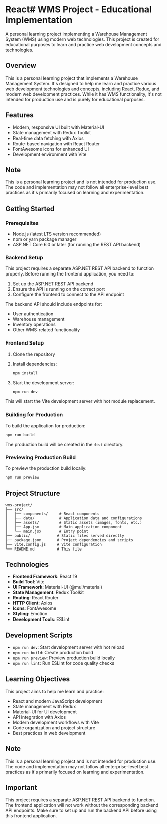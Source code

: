# React# WMS Project - Educational Implementation

A personal learning project implementing a Warehouse Management System (WMS) using modern web technologies. This project is created for educational purposes to learn and practice web development concepts and technologies.

## Overview

This is a personal learning project that implements a Warehouse Management System. It's designed to help me learn and practice various web development technologies and concepts, including React, Redux, and modern web development practices. While it has WMS functionality, it's not intended for production use and is purely for educational purposes.

## Features

- Modern, responsive UI built with Material-UI
- State management with Redux Toolkit
- Real-time data fetching with Axios
- Route-based navigation with React Router
- FontAwesome icons for enhanced UI
- Development environment with Vite

## Note

This is a personal learning project and is not intended for production use. The code and implementation may not follow all enterprise-level best practices as it's primarily focused on learning and experimentation.

## Getting Started

### Prerequisites

- Node.js (latest LTS version recommended)
- npm or yarn package manager
- ASP.NET Core 6.0 or later (for running the REST API backend)

### Backend Setup

This project requires a separate ASP.NET REST API backend to function properly. Before running the frontend application, you need to:

1. Set up the ASP.NET REST API backend
2. Ensure the API is running on the correct port
3. Configure the frontend to connect to the API endpoint

The backend API should include endpoints for:
- User authentication
- Warehouse management
- Inventory operations
- Other WMS-related functionality

### Frontend Setup

1. Clone the repository
2. Install dependencies:
   ```bash
   npm install
   ```

3. Start the development server:
   ```bash
   npm run dev
   ```

This will start the Vite development server with hot module replacement.

### Building for Production

To build the application for production:

```bash
npm run build
```

The production build will be created in the `dist` directory.

### Previewing Production Build

To preview the production build locally:

```bash
npm run preview
```

## Project Structure

```
wms-project/
├── src/
│   ├── components/     # React components
│   ├── data/           # Application data and configurations
│   ├── assets/         # Static assets (images, fonts, etc.)
│   ├── App.jsx         # Main application component
│   └── main.jsx        # Entry point
├── public/            # Static files served directly
├── package.json       # Project dependencies and scripts
├── vite.config.js     # Vite configuration
└── README.md          # This file
```

## Technologies

- **Frontend Framework**: React 19
- **Build Tool**: Vite
- **UI Framework**: Material-UI (@mui/material)
- **State Management**: Redux Toolkit
- **Routing**: React Router
- **HTTP Client**: Axios
- **Icons**: FontAwesome
- **Styling**: Emotion
- **Development Tools**: ESLint

## Development Scripts

- `npm run dev`: Start development server with hot reload
- `npm run build`: Create production build
- `npm run preview`: Preview production build locally
- `npm run lint`: Run ESLint for code quality checks

## Learning Objectives

This project aims to help me learn and practice:

- React and modern JavaScript development
- State management with Redux
- Material-UI for UI development
- API integration with Axios
- Modern development workflows with Vite
- Code organization and project structure
- Best practices in web development

## Note

This is a personal learning project and is not intended for production use. The code and implementation may not follow all enterprise-level best practices as it's primarily focused on learning and experimentation.

## Important

This project requires a separate ASP.NET REST API backend to function. The frontend application will not work without the corresponding backend API endpoints. Make sure to set up and run the backend API before using this frontend application.
